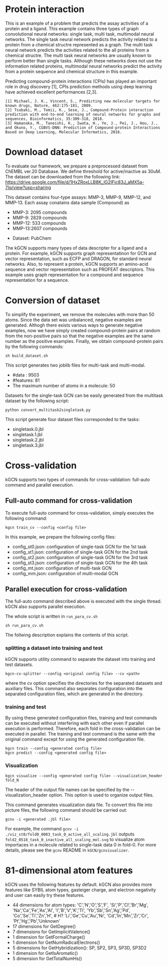 
# Protein interaction 

This is an example of a problem that predicts the assay activities of a protein and a ligand. 
This example contains three types of graph convolutional neural networks: single task, multi task, multimodal neural networks.
The single task neural network predicts the activity related to a protein from a chemical structre represented as a graph.
The multi task neural network predicts the activities related to the all proteins from a chemical structre.
The multi task neural networks are usually known to perform better than single tasks.
Although these networks does not use the information related proteins,
multimodal neural networks predict the activity from a protein sequence and chemical structure in this example.

Predicting compound-protein interactions (CPIs) has played an important role in drug discovery [1], CPIs prediction methods using deep learning have achieved excellent performances [2,3].

```
[1] Michael, J. K., Vincent, S., Predicting new molecular targets for known drugs, Nature, 462:175-181, 2009.
[2] Tsubaki, M., Tomii, K., Sese, J., Compound-Protein interaction prediction with end-to-end learning of neural networks for graphs and sequences, Bioinformatics, 35:309-318, 2018.
[3] Hamanaka, M., Taneishi, K., Iwata, H., Ye, J., Pei, J., Hou, J., and Okuno, Y., CGBVS-DNN: Prediction of Compound‐protein Interactions Based on Deep Learning, Molecular Informatics, 2016.
```

# Download dataset
To evaluate our framework, we prepare a preprocessed dataset from ChEMBL ver.20 Database.
We define threshold for active/inactive as 30uM.
The dataset can be downloaded from the following link:
https://drive.google.com/file/d/1HxZRoxLLB8K_lG2IFic83J_aMX5a-7Iq/view?usp=sharing

This dataset contains four-type assays: MMP-3, MMP-9, MMP-12, and MMP-13.
Each assay conatains data sample (Compound) as 
- MMP-3: 2095 compounds
- MMP-9: 2829 compounds
- MMP-12: 533 compounds
- MMP-13:2607 compounds

* Dataset: PubChem

The kGCN supports many types of data descripter for a ligand and a protein.
For example, kGCN supports graph representatinon for GCN and vector representation, such as ECFP and DRAGON, for standard neural networks.
Also, to represent a protein, kGCN supports an amino-acid sequence and vector representation such as PROFEAT descriptors.
This example uses graph representation for a compound and sequence representation for a sequence.


# Conversion of dataset

To simplify the experiment, we remove the molecules with more than 50 atoms.
Since the data set was unbalanced, negative examples are generated.
Althogh there exists various ways to generate negative examples,
now we have simply created compound-protein pairs at random from the non-positive pairs so that the negative examples are the same number as the positive examples.
Finally, we obtain compound-protein pairs by the following commands:

```
sh build_dataset.sh
```
This script generates two joblib files for multi-task and multi-modal.

- #data    : 9503
- #features: 81
- The maximum number of atoms in a molecule: 50


Datasets for the single-task GCN can be easily generated from the multitask dataset by the following script:
```
python convert_multitask2singletask.py
```

This script generate four dataset files corresponded to the tasks:
- singletask.0.jbl 
- singletask.1.jbl 
- singletask.2.jbl 
- singletask.3.jbl 


# Cross-validation
kGCN supports two types of commands for cross-validation: full-auto command and parallel execution.

## Full-auto command for cross-validation

To execute full-auto command for cross-validation,
simply executes the following command:

```
kgcn train_cv --config <config file>
```

In this example, we prepare the following config files:
- config_st0.json: configuration of single-task GCN for the 1st task
- config_st1.json:  configuration of single-task GCN for the 2nd task
- config_st2.json:  configuration of single-task GCN for the 3rd task
- config_st3.json:  configuration of single-task GCN for the 4th task
- config_mt.json:  configuration of multi-task GCN
- config_mm.json: configuration of multi-modal GCN


## Parallel execution for cross-validation
The full-auto command described above is executed with the single thread.
kGCN also supports parallel execution.

The whole script is written in `run_para_cv.sh`

```
sh run_para_cv.sh
```

The follwing description explains the contents of this script.

### splitting a dataset into training and test

kGCN supports utility command to separate the dataset into training and test datasets.

```
kgcn-cv-splitter --config <original config file> --cv <path>
```
where the cv option specifies the directories for the separated datasets and auxiliary files.
This command also separates configuration into the separated configuration files, which are generated in the <path> directory.

### training and test
By using these generated configuration files, training and test commands can be executed without interfering with each other even if parallel execution is performed.
Therefore, each fold in the cross-validation can be executed in parallel.
The training and test command is the same with the original command except for using the generated configuration file.
```
kgcn train --config <generated config file>
kgcn predict --config <generated config file>
```

### Visualization

```
kgcn visualize --config <generated config file> --visualization_header fold_N
```
The header of the output file names can be specified by the  --visualization_header  option.
This option is used to organize output files.

This command generates visualization data file.
To convert this file into picture files, the following command should be carried out:
```
gcnv -i <generated .jbl file>
```
For example, the command `gcnv -i ./viz_st0/fold0_0003_task_0_active_all_scaling.jbl` outputs 
`fold2_0518_task_0_inactive_all_scaling_mol.svg` to visualize atom importaces in a molecule related to single-task data 0 in fold-0.
For more details, please see the `gcnv` README in `kGCN/gcnvisualizer`.

# 81-dimensional atom features
kGCN uses the following features by default.
kGCN also provides more features like SYBIL atom types, gasteiger charge, and electron negativity and user can easily try these features.


- 44 dimensions for atom types: 'C','N','O','S','F', 'Si','P','Cl','Br','Mg', 'Na','Ca','Fe','As','Al', 'I','B','V','K','Tl', 'Yb','Sb','Sn','Ag','Pd', 'Co','Se','Ti','Zn','H', # H? 'Li','Ge','Cu','Au','Ni', 'Cd','In','Mn','Zr','Cr', 'Pt','Hg','Pb','Unknown'
- 17 dimensions for GetDegree()
- 7 dimensions for GetImplicitValence()
- 1 dimension for GetFormalCharge()
- 1 dimension for GetNumRadicalElectrons()
- 5 dimensions for GetHybridization(): SP, SP2, SP3, SP3D, SP3D2
- 1 dimension for GetIsAromatic()
- 5 dimension for GetTotalNumHs()


